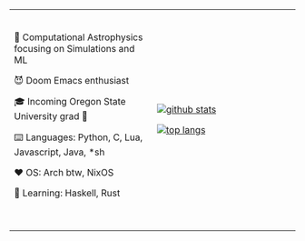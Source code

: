<table width="100%"> 
  <tr>
  <td width="50%">
  <br><p align="center">
 
🌌 Computational Astrophysics focusing on Simulations and ML

😈 Doom Emacs enthusiast 

🎓 Incoming Oregon State University grad 🦫

⌨️ Languages: Python, C, Lua, Javascript, Java, *sh

❤️ OS: Arch btw, NixOS

🌱 Learning: Haskell, Rust
  
  <br>
  </p>
  </td>
  <td width="50%">
    
[![github stats](https://github-readme-stats.vercel.app/api?username=minifold\&include_all_commits=true\&show_icons=true\&hide_title=true\&hide_border=true\&theme=tokyonight\&rank_icon=github)](https://github.com/minifold)

[![top langs](https://github-readme-streak-stats.herokuapp.com/?user=minifold&theme=tokyonight&hide_border=true)](https://github.com/minifold)

   </td>
  </table>
  
<!--
**doc-ock/doc-ock** is a ✨ _special_ ✨ repository because its `README.md` (this file) appears on your GitHub profile.

Here are some ideas to get you started:

- 🔭 I’m currently working on ...
- 🌱 I’m currently learning ...
- 👯 I’m looking to collaborate on ...
- 🤔 I’m looking for help with ...
- 💬 Ask me about ...
- 📫 How to reach me: ...
- 😄 Pronouns: ...
- ⚡ Fun fact: ...
-->
